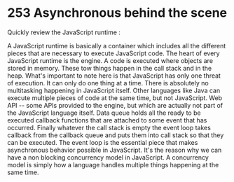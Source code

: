 # 253 Asynchronous behind the scene

Quickly review the JavaScript runtime :

A JavaScript runtime is basically a container which includes all the different pieces that are necessary to execute JavaScript code. The heart of every JavaScript runtime is the engine. A code is executed where objects are stored in memory. These tow things happen in the call stack and in the heap. What's important to note here is that JavaScript has only one threat of execution. It can only do one thing at a time. There is absolutely no multitasking happening in JavaScript itself. Other languages like Java can execute multiple pieces of code at the same time, but not JavaScript. Web API -- some APIs provided to the engine, but which are actually not part of  the JavaScript language itself. Data queue holds all the ready to be executed callback functions  that are attached to some event that has occurred. Finally whatever the call stack is empty the event loop takes callback from the callback queue and puts them into call stack so that they can be executed. The event loop is the essential  piece that makes asynchronous behavior possible in JavaScript. It's the reason why we can have a non blocking concurrency model in JavaScript. A concurrency model is simply how a language handles multiple things happening at the same time.